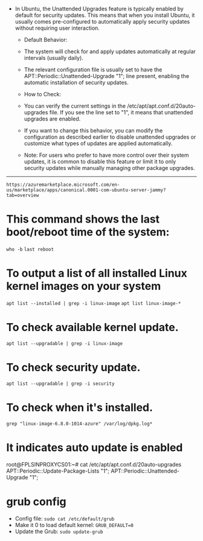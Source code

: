 * In Ubuntu, the Unattended Upgrades feature is typically enabled by default for security updates. This means that when you install Ubuntu, it usually comes pre-configured to automatically apply security updates without requiring user interaction.
  - Default Behavior:
  - The system will check for and apply updates automatically at regular intervals (usually daily).
  - The relevant configuration file is usually set to have the APT::Periodic::Unattended-Upgrade "1"; line present, enabling the automatic installation of security updates.
  - How to Check:
  - You can verify the current settings in the /etc/apt/apt.conf.d/20auto-upgrades file. If you see the line set to "1", it means that unattended upgrades are enabled.

  - If you want to change this behavior, you can modify the configuration as described earlier to disable unattended upgrades or customize what types of updates are applied automatically.

  - Note: For users who prefer to have more control over their system updates, it is common to disable this feature or limit it to only security updates while manually managing other package upgrades.
------------------------------------------------------------------------------------------
`https://azuremarketplace.microsoft.com/en-us/marketplace/apps/canonical.0001-com-ubuntu-server-jammy?tab=overview`

# This command shows the last boot/reboot time of the system:
`who -b`
`last reboot`

# To output a list of all installed Linux kernel images on your system
`apt list --installed | grep -i linux-image`
`apt list linux-image-*`

# To check available kernel update.
`apt list --upgradable | grep -i linux-image`

# To check security update.
`apt list --upgradable | grep -i security`

# To check when it's installed.
`grep "linux-image-6.8.0-1014-azure" /var/log/dpkg.log*`

# It indicates auto update is enabled
root@FPLSINPROXYCS01:~# cat /etc/apt/apt.conf.d/20auto-upgrades
APT::Periodic::Update-Package-Lists "1";
APT::Periodic::Unattended-Upgrade "1";

# grub config
* Config file: `sudo cat /etc/default/grub`
* Make it 0 to load default kernel: `GRUB_DEFAULT=0`
* Update the Grub: `sudo update-grub`
